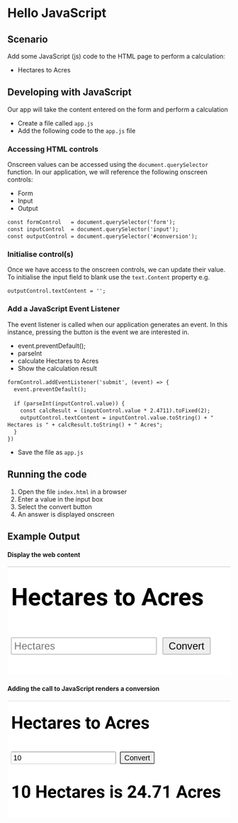 # Hello JavaScript 

## Scenario

Add some JavaScript (js) code to the HTML page to perform a calculation:

* Hectares to Acres

 
## Developing with JavaScript
 
Our app will take the content entered on the form and perform a calculation

 
* Create a file called `app.js`
* Add the following code to the `app.js` file

### Accessing HTML controls 

Onscreen values can be accessed using the `document.querySelector` function.
In our application, we will reference the following onscreen controls:

* Form
* Input
* Output

```
const formControl   = document.querySelector('form');
const inputControl  = document.querySelector('input');
const outputControl = document.querySelector('#conversion');
```

### Initialise control(s)

Once we have access to the onscreen controls, we can update their value.
To initialise the input field to blank use the `text.Content` property e.g.

```
outputControl.textContent = '';
```

### Add a JavaScript Event Listener

The event listener is called when our application generates an event.
In this instance, pressing the button is the event we are interested in.

* event.preventDefault();
* parseInt
* calculate Hectares to Acres
* Show the calculation result

```
formControl.addEventListener('submit', (event) => {
  event.preventDefault();

  if (parseInt(inputControl.value)) {
    const calcResult = (inputControl.value * 2.4711).toFixed(2);
    outputControl.textContent = inputControl.value.toString() + " Hectares is " + calcResult.toString() + " Acres";
  }
})
```

* Save the file as `app.js`

 
## Running the code
 
1. Open the file `index.html` in a browser
2. Enter a value in the input box
3. Select the convert button
4. An answer is displayed onscreen


## Example Output

#### Display the web content

![web-app](https://github.com/rosera/serverless-bootcamp/blob/master/web-2-serverless/images/01-lab-web-app.png "Basic HTML app")

#### Adding the call to JavaScript renders a conversion

![web-app with js](https://github.com/rosera/serverless-bootcamp/blob/master/web-2-serverless/images/02-lab-web-app-js.png "Basic HTML with js")
